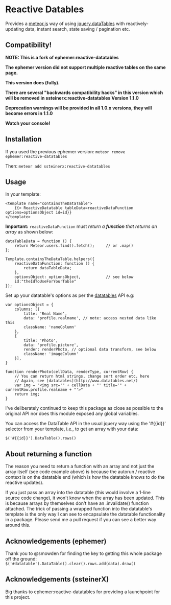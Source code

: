 # Reactive Datables

Provides a [meteor.js](http://www.meteor.com) way of using [jquery.dataTables](http://datatables.net/) with reactively-updating data, instant search, state saving / pagination etc.

## Compatibility!

**NOTE: This is a fork of ephemer:reactive-datatables**
 
**The ephemer version did not support multiple reactive tables on the same page.**

**This version does (fully).**

**There are several "backwards compatibility hacks" in this version which will be removed in ssteinerx:reactive-datatables Version 1.1.0**

**Deprecation warnings will be provided in all 1.0.x versions, they will become errors in 1.1.0**

**Watch your console!** 

## Installation

If you used the previous ephemer version:
`meteor remove ephemer:reactive-datatables`

Then:
`meteor add ssteinerx:reactive-datatables`

## Usage

In your template:

    <template name="containsTheDataTable">
        {{> ReactiveDatatable tableData=reactiveDataFunction options=optionsObject id=id}}
    </template>

**Important:** `reactiveDataFunction` must *return a __function__ that returns an array* as shown below:

    dataTableData = function () {
        return Meteor.users.find().fetch(); 	// or .map()
    };
    
    Template.containsTheDataTable.helpers({
        reactiveDataFunction: function () {
            return dataTableData;
        },
        optionsObject: optionsObject, 		 	// see below
        id:"theIdToUseForYourTable"
    });

Set up your datatable's options as per the [datatables](http://www.datatables.net/) API e.g:

    var optionsObject = {
        columns: [{
            title: 'Real Name',
            data: 'profile.realname', // note: access nested data like this
            className: 'nameColumn'
        }, 
        {
            title: 'Photo',
            data: 'profile.picture',
            render: renderPhoto, // optional data transform, see below
            className: 'imageColumn'
        }],
    }
    
    function renderPhoto(cellData, renderType, currentRow) {
        // You can return html strings, change sort order etc. here
        // Again, see [datatables](http://www.datatables.net/)
        var img = "<img src='" + cellData + "' title='" + currentRow.profile.realname + "'>"
        return img;
    }

I've deliberately continued to keep this package as close as possible to the original API
nor does this module exposed any global variables.

You can access the DataTable API in the usual jquery way using the '#{{id}}' selector from your template, i.e., to get an array with your data:

`$('#{{id}}').DataTable().rows()`

## About returning a function

The reason you need to return a function with an array and not just the array itself (see code example above) is because the autorun / reactive context is on the datatable end (which is how the datatable knows to do the reactive updates).

If you just pass an array into the datatable (this would involve a 1-line source code change), it won't know when the array has been updated. This is because arrays by themselves don't have an .invalidate() function attached. The trick of passing a wrapped function into the datatable's template is the only way I can see to encapsulate the datatable functionality in a package. Please send me a pull request if you can see a better way around this.

## Acknowledgements (ephemer)

Thank you to @smowden for finding the key to getting this whole package off the ground: `$('#datatable').DataTable().clear().rows.add(data).draw()`

## Acknowledgements (ssteinerX)

Big thanks to ephemer:reactive-datatables for providing a launchpoint for this project.